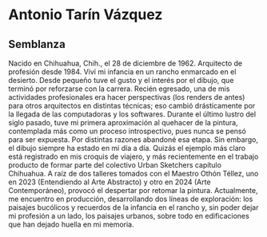 # Antonio Tarín Vázquez
## Semblanza
Nacido en Chihuahua, Chih., el 28 de diciembre de 1962. Arquitecto de profesión desde 1984. Viví mi infancia en un rancho enmarcado en el desierto. Desde pequeño tuve el gusto y el interés por el dibujo, que terminó por reforzarse con la carrera. Recién egresado, una de mis actividades profesionales era hacer perspectivas (los renders de antes) para otros arquitectos en distintas técnicas; eso cambió drásticamente por la llegada de las computadoras y los softwares. 
Durante el último lustro del siglo pasado, tuve mi primera aproximación al quehacer de la pintura, contemplada más como un proceso introspectivo, pues nunca se pensó para ser expuesta. Por distintas razones abandoné esa etapa.
Sin embargo, el dibujo siempre ha estado en mi día a día. Quizás el ejemplo más claro está registrado en mis croquis de viajero, y más recientemente en el trabajo producto de formar parte del colectivo Urban Sketchers capítulo Chihuahua. 
A raíz de dos talleres tomados con el Maestro Othón Téllez, uno en 2023 (Entendiendo al Arte Abstracto) y otro en 2024 (Arte Contemporáneo), provocó el despertar por retomar la pintura. Actualmente, me encuentro en producción, desarrollando dos líneas de exploración: los paisajes bucólicos y recuerdos de la infancia en el rancho y, sin poder dejar mi profesión a un lado, los paisajes urbanos, sobre todo en edificaciones que han dejado huella en mi memoria.
